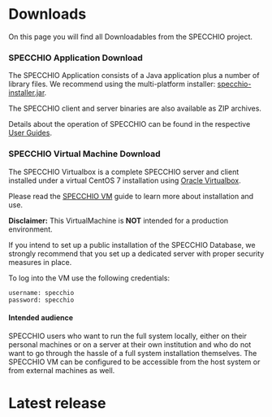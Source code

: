 # Downloads

On this page you will find all Downloadables from the SPECCHIO project.

### SPECCHIO Application Download 

The SPECCHIO Application consists of a Java application plus a number of library
files. 
We recommend using the multi-platform installer: [specchio-installer.jar](https://jenkins.specchio.ch/job/SPECCHIO/lastSuccessfulBuild/artifact/src/client/build/distributions/specchio-installer.jar).

The SPECCHIO client and server binaries are also available as ZIP archives. 

Details about the operation of SPECCHIO can be found in the respective 
[User Guides](/guides/).


### SPECCHIO Virtual Machine Download 

The SPECCHIO Virtualbox is a complete SPECCHIO server and client installed under
a virtual CentOS 7 installation using 
[Oracle Virtualbox](https://www.virtualbox.org/). 

Please read the [SPECCHIO VM](https://github.com/SPECCHIODB/Guides/raw/master/SPECCHIO_VM.pdf) guide to learn more about installation and use. 


<!-- Warning about production use -->
<div class="message is-warning">
  <div class="message-body">
    
**Disclaimer:** This VirtualMachine is **NOT** intended for a production 
environment.

If you intend to set up a public installation of the SPECCHIO Database, we 
strongly recommend that you set up a dedicated server with proper security measures in place.

  </div>
</div>


<!-- Login information for VM -->
To log into the VM use the following credentials:

    username: specchio
    password: specchio

#### Intended audience

SPECCHIO users who want to run the full system locally, either on their personal
machines or on a server at their own institution and who do not want to go
through the hassle of a full system installation themselves. The SPECCHIO VM can
be configured to be accessible from the host system or from external machines as
well.


# Latest release

<releases-info />